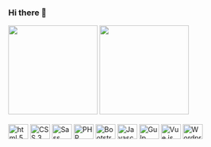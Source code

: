### Hi there 👋


<div>
  <img height="180em" src="https://github-readme-stats.vercel.app/api?username=lucastortola22&show_icons=true&theme=light&include_all_commits=true&count_private=true" />  
  <img height="180em" src="https://github-readme-stats.vercel.app/api/top-langs/?username=lucastortola22&layout=compact&langs_count=16&theme=light" />  
</div>

<div>
  <br>
  <img height="30" width="40" align="center" src="https://cdn.jsdelivr.net/gh/devicons/devicon/icons/html5/html5-original.svg" alt="html 5" />
  <img height="30" width="40" align="center" src="https://cdn.jsdelivr.net/gh/devicons/devicon/icons/css3/css3-original.svg" alt="CSS 3" />
  <img height="30" width="40" align="center" src="https://cdn.jsdelivr.net/gh/devicons/devicon/icons/sass/sass-original.svg" alt="Sass" />
  <img height="30" width="40" align="center" src="https://cdn.jsdelivr.net/gh/devicons/devicon/icons/php/php-plain.svg" alt="PHP" />
  <img height="30" width="40" align="center" src="https://cdn.jsdelivr.net/gh/devicons/devicon/icons/bootstrap/bootstrap-original.svg" alt="Bootstrap" />
  <img height="30" width="40" align="center" src="https://cdn.jsdelivr.net/gh/devicons/devicon/icons/javascript/javascript-original.svg" alt="Javascript" />
  <img height="30" width="40" align="center" src="https://cdn.jsdelivr.net/gh/devicons/devicon/icons/gulp/gulp-plain.svg" alt="Gulp" />
  <img height="30" width="40" align="center" src="https://cdn.jsdelivr.net/gh/devicons/devicon/icons/vuejs/vuejs-original.svg" alt="Vue.js" />
  <img height="30" width="40" align="center" height="30" width="40" align="center" src="https://cdn.jsdelivr.net/gh/devicons/devicon/icons/wordpress/wordpress-original.svg" alt="Wordpress" />
</div>

<!--
**lucastortola22/lucastortola22** is a ✨ _special_ ✨ repository because its `README.md` (this file) appears on your GitHub profile.

Here are some ideas to get you started:

- 🔭 I’m currently working on ...
- 🌱 I’m currently learning ...
- 👯 I’m looking to collaborate on ...
- 🤔 I’m looking for help with ...
- 💬 Ask me about ...
- 📫 How to reach me: ...
- 😄 Pronouns: ...
- ⚡ Fun fact: ...
-->
